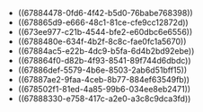- ((67884478-0fd6-4f42-b5d0-76babe768398))
- ((678865d9-e666-48c1-81ce-cfe9cc12872d))
- ((673ee977-c21b-4544-bfe2-e60dbc6e6556))
- ((6788480e-634f-4b2f-8c8c-fae0fc1a5670))
- ((67884ac5-e22b-4dc9-b5fa-6d4b2bd92ebe))
- ((678864f0-d82b-4f93-8541-89f744d6dbdc))
- ((67886def-5579-4b6e-8503-2ab6d51bff15))
- ((67887ae2-9faa-4ceb-8b77-884ef63549fb))
- ((678502f1-81ed-4a85-99b6-034ee8eb2471))
- ((67888330-e758-417c-a2e0-a3c8c9dca3fd))